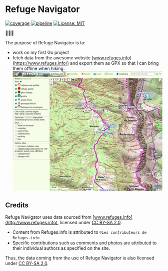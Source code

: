 # Refuge Navigator

[![coverage](https://codecov.io/gh/anth2o/refugenavigator/branch/main/graph/badge.svg?token=J6KEKKL5ZE)](https://codecov.io/gh/anth2o/refugenavigator)
[![pipeline](https://github.com/anth2o/refugenavigator/actions/workflows/pipeline.yml/badge.svg?query=branch%3Amain)](https://github.com/anth2o/refugenavigator/actions/workflows/pipeline.yml?query=branch%3Amain)
[![License: MIT](https://img.shields.io/badge/License-MIT-yellow.svg)](https://opensource.org/licenses/MIT)

🚧🚧🚧

The purpose of Refuge Navigator is to:

- work on my first Go project
- fetch data from the awesome website [www.refuges.info](https://www.refuges.info/) and export them as GPX so that I can bring them offline when hiking.
  ![refuges.info](images/refuges.info.png)

## Credits

Refuge Navigator uses data sourced from [www.refuges.info](http://www.refuges.info), licensed under [CC BY-SA 2.0](https://creativecommons.org/licenses/by-sa/2.0/).

- Content from Refuges.info is attributed to `©Les contributeurs de Refuges.info`
- Specific contributions such as comments and photos are attributed to their individual authors as specified on the site.

Thus, the data coming from the use of Refuge Navigator is also licensed under [CC BY-SA 2.0](https://creativecommons.org/licenses/by-sa/2.0/).
